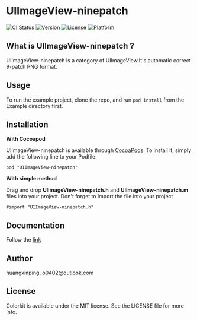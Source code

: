 UIImageView-ninepatch
=====================

[![CI Status](http://img.shields.io/travis/pixelslip/Colorkit.svg?style=flat)](https://github.com/huangxinping/UIImageView-ninepatch)
[![Version](https://img.shields.io/cocoapods/v/Colorkit.svg?style=flat)](https://github.com/huangxinping/UIImageView-ninepatch)
[![License](https://img.shields.io/cocoapods/l/Colorkit.svg?style=flat)](https://github.com/huangxinping/UIImageView-ninepatch)
[![Platform](https://img.shields.io/cocoapods/p/Colorkit.svg?style=flat)](https://github.com/huangxinping/UIImageView-ninepatch)


## What is UIImageView-ninepatch ?
UIImageView-ninepatch is a category of UIImageView.It's automatic correct 9-patch PNG format.

## Usage

To run the example project, clone the repo, and run `pod install` from the Example directory first.


## Installation

**With Cocoapod**

UIImageView-ninepatch is available through [CocoaPods](http://cocoapods.org). To install
it, simply add the following line to your Podfile:

`pod "UIImageView-ninepatch"`

**With simple method**

Drag and drop **UIImageView-ninepatch.h** and **UIImageView-ninepatch.m** files into your project. Don't forget to import the file into your project

`#import "UIImageView-ninepatch.h"`

## Documentation

Follow the [link](https://github.com/huangxinping/UIImageView-ninepatch)


## Author

huangxinping, o0402@outlook.com

## License

Colorkit is available under the MIT license. See the LICENSE file for more info.